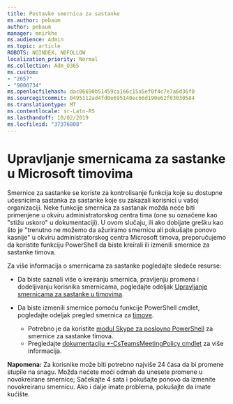 ```yaml
---
title: Postavke smernica za sastanke
ms.author: pebaum
author: pebaum
manager: mnirkhe
ms.audience: Admin
ms.topic: article
ROBOTS: NOINDEX, NOFOLLOW
localization_priority: Normal
ms.collection: Adm_O365
ms.custom:
- "2657"
- "9000734"
ms.openlocfilehash: dac06690b51459ca166c15a5ef0f4c7e7a6d36f0
ms.sourcegitcommit: 0495112ad4fd0e695140ec66d190e62f03030584
ms.translationtype: MT
ms.contentlocale: sr-Latn-RS
ms.lasthandoff: 10/02/2019
ms.locfileid: "37376808"
---
```

# <a name="manage-meeting-policies-in-microsoft-teams"></a>Upravljanje smernicama za sastanke u Microsoft timovima

Smernice za sastanke se koriste za kontrolisanje funkcija koje su dostupne učesnicima sastanka za sastanke koje su zakazali korisnici u vašoj organizaciji. Neke funkcije smernica za sastanak možda neće biti primenjene u okviru administratorskog centra tima (one su označene kao "stižu uskoro" u dokumentaciji). U ovom slučaju, ili ako dobijate grešku kao što je "trenutno ne možemo da ažuriramo smernicu ali pokušajte ponovo kasnije" u okviru administratorskog centra Microsoft timova, preporučujemo da koristite funkciju PowerShell da biste kreirali ili izmenili smernice za sastanke timova. 

Za više informacija o smernicama za sastanke pogledajte sledeće resurse:

- Da biste saznali više o kreiranju smernica, pravljenju promena i dodeljivanju korisnika smernicama, pogledajte odeljak [Upravljanje smernicama za sastanke u timovima](https://docs.microsoft.com/en-us/microsoftteams/meeting-policies-in-teams).

- Da biste izmenili smernice pomoću funkcije PowerShell cmdlet, pogledajte odeljak pregled smernica za [timove](https://docs.microsoft.com/microsoftteams/teams-powershell-overview). 
    - Potrebno je da koristite [modul Skype za poslovno PowerShell](https://www.microsoft.com/download/details.aspx?id=39366) za smernice za sastanke timova. 
    - Pregledajte [dokumentaciju *-CsTeamsMeetingPolicy cmdlet](https://docs.microsoft.com/search/?search=CsTeamsMeetingPolicy&view=skype-ps) za više informacija.

**Napomena:** Za korisnike može biti potrebno najviše 24 časa da bi promene stupile na snagu. Možda nećete moći odmah da unesete promene u novokreirane smernice; Sačekajte 4 sata i pokušajte ponovo da izmenite novokreiranu smernicu. Ako i dalje imate problema, pokušajte da imate kućište.  